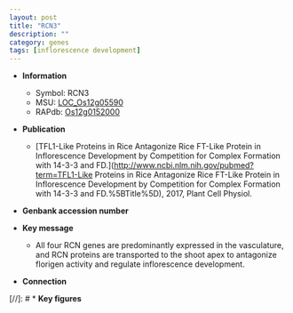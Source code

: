 ```yaml
---
layout: post
title: "RCN3"
description: ""
category: genes
tags: [inflorescence development]
---
```


* **Information**  
    + Symbol: RCN3  
    + MSU: [LOC_Os12g05590](http://rice.uga.edu/cgi-bin/ORF_infopage.cgi?orf=LOC_Os12g05590)  
    + RAPdb: [Os12g0152000](https://rapdb.dna.affrc.go.jp/locus/?name=Os12g0152000)  

* **Publication**  
    + [TFL1-Like Proteins in Rice Antagonize Rice FT-Like Protein in Inflorescence Development by Competition for Complex Formation with 14-3-3 and FD.](http://www.ncbi.nlm.nih.gov/pubmed?term=TFL1-Like Proteins in Rice Antagonize Rice FT-Like Protein in Inflorescence Development by Competition for Complex Formation with 14-3-3 and FD.%5BTitle%5D), 2017, Plant Cell Physiol.

* **Genbank accession number**  

* **Key message**  
    + All four RCN genes are predominantly expressed in the vasculature, and RCN proteins are transported to the shoot apex to antagonize florigen activity and regulate inflorescence development.

* **Connection**  

[//]: # * **Key figures**  


